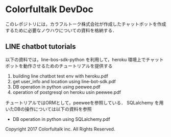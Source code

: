 # Colorfultalk DevDoc

このレポジトリには，カラフルトーク株式会社が作成したチャットボットを作成するために必要なノウハウについての資料を格納する．

## LINE chatbot tutorials

以下の資料では，line-bos-sdk-python を利用して，heroku 環境上でチャットボットを動作させるためのチュートリアルを提供する

1. building line chatbot test env with heroku.pdf
2. get user_info and location using line-bot-sdk.pdf
3. DB operation in python using peewee.pdf
4. operation of postgresql on heroku usin peewee.pdf

チュートリアルではORMとして，peeweeを参照している．
SQLalchemy を用いたDBの操作については以下の資料を参照

* DB operation in python using SQLalchemy.pdf

Copyright 2017 Colorfultalk inc. All Rights Reserved.
